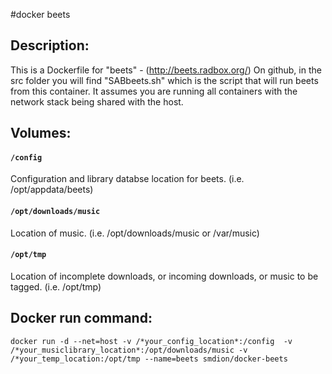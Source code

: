 #docker beets

## Description:

This is a Dockerfile for "beets" - (http://beets.radbox.org/)
On github, in the src folder you will find "SABbeets.sh" which is the script that will run beets from this container.
It assumes you are running all containers with the network stack being shared with the host. 

## Volumes:

#### `/config`

Configuration and library databse location for beets. (i.e. /opt/appdata/beets)

#### `/opt/downloads/music`

Location of music. (i.e. /opt/downloads/music or /var/music)

#### `/opt/tmp`

Location of incomplete downloads, or incoming downloads, or music to be tagged. (i.e. /opt/tmp)


## Docker run command:

```
docker run -d --net=host -v /*your_config_location*:/config  -v /*your_musiclibrary_location*:/opt/downloads/music -v /*your_temp_location:/opt/tmp --name=beets smdion/docker-beets
```
